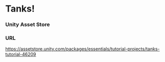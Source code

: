 # Tanks!

### Unity Asset Store

### URL

https://assetstore.unity.com/packages/essentials/tutorial-projects/tanks-tutorial-46209
